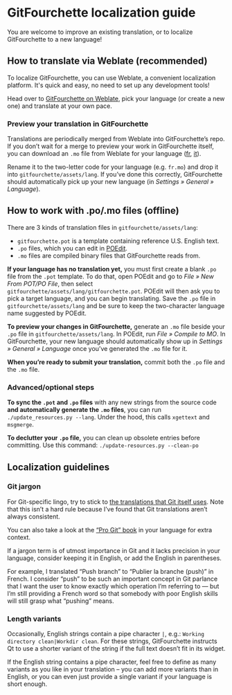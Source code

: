 # GitFourchette localization guide

You are welcome to improve an existing translation, or to localize GitFourchette to a new language!

## How to translate via Weblate (recommended)

To localize GitFourchette, you can use Weblate, a convenient localization platform. It's quick and easy, no need to set up any development tools!

Head over to [GitFourchette on Weblate](https://hosted.weblate.org/projects/gitfourchette/gitfourchette), pick your language (or create a new one) and translate at your own pace.

### Preview your translation in GitFourchette

Translations are periodically merged from Weblate into GitFourchette’s repo. If you don’t wait for a merge to preview your work in GitFourchette itself, you can download an `.mo` file from Weblate for your language ([fr](https://hosted.weblate.org/download/gitfourchette/gitfourchette/fr/?format=mo),
[it](https://hosted.weblate.org/download/gitfourchette/gitfourchette/it/?format=mo)).

Rename it to the two-letter code for your language (e.g. `fr.mo`) and drop it into `gitfourchette/assets/lang`. If you’ve done this correctly, GitFourchette should automatically pick up your new language (in *Settings » General » Language*).

## How to work with .po/.mo files (offline)

There are 3 kinds of translation files in `gitfourchette/assets/lang`:
- `gitfourchette.pot` is a template containing reference U.S. English text.
- `.po` files, which you can edit in [POEdit](https://poedit.net).
- `.mo` files are compiled binary files that GitFourchette reads from.

**If your language has no translation yet,** you must first create a blank `.po` file from the `.pot` template. To do that, open POEdit and go to *File » New From POT/PO File*, then select `gitfourchette/assets/lang/gitfourchette.pot`. POEdit will then ask you to pick a target language, and you can begin translating. Save the `.po` file in `gitfourchette/assets/lang` and be sure to keep the two-character language name suggested by POEdit.

**To preview your changes in GitFourchette,** generate an `.mo` file beside your `.po` file in `gitfourchette/assets/lang`. In POEdit, run *File » Compile to MO*. In GitFourchette, your new language should automatically show up in *Settings » General » Language* once you’ve generated the `.mo` file for it.

**When you’re ready to submit your translation,** commit both the `.po` file and the `.mo` file.

### Advanced/optional steps

**To sync the `.pot` and `.po` files** with any new strings from the source code **and automatically generate the `.mo` files**, you can run `./update_resources.py --lang`. Under the hood, this calls `xgettext` and `msgmerge`.

**To declutter your `.po` file,** you can clean up obsolete entries before committing. Use this command: `./update-resources.py --clean-po`

## Localization guidelines

### Git jargon

For Git-specific lingo, try to stick to [the translations that Git itself uses](https://github.com/git/git/tree/master/po). Note that this isn’t a hard rule because I’ve found that Git translations aren’t always consistent.

You can also take a look at the [“Pro Git” book](https://git-scm.com/book) in your language for extra context.

If a jargon term is of utmost importance in Git and it lacks precision in your language, consider keeping it in English, or add the English in parentheses.

For example, I translated “Push branch” to “Publier la branche (push)” in French. I consider “push” to be such an important concept in Git parlance that I want the user to know exactly which operation I’m referring to — but I’m still providing a French word so that somebody with poor English skills will still grasp what “pushing” means.

### Length variants

Occasionally, English strings contain a pipe character `|`, e.g.: `Working directory clean|Workdir clean`. For these strings, GitFourchette instructs Qt to use a shorter variant of the string if the full text doesn’t fit in its widget.

If the English string contains a pipe character, feel free to define as many variants as you like in your translation – you can add more variants than in English, or you can even just provide a single variant if your language is short enough.
